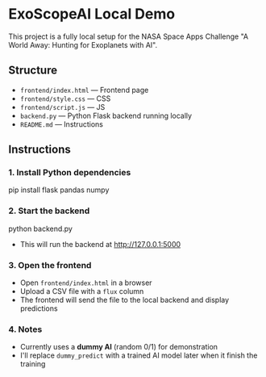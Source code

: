 # ExoScopeAI Local Demo

This project is a fully local setup for the NASA Space Apps Challenge "A World Away: Hunting for Exoplanets with AI".

## Structure
- `frontend/index.html` — Frontend page
- `frontend/style.css` — CSS
- `frontend/script.js` — JS
- `backend.py` — Python Flask backend running locally
- `README.md` — Instructions

## Instructions

### 1. Install Python dependencies
pip install flask pandas numpy

### 2. Start the backend
python backend.py
- This will run the backend at http://127.0.0.1:5000

### 3. Open the frontend
- Open `frontend/index.html` in a browser
- Upload a CSV file with a `flux` column
- The frontend will send the file to the local backend and display predictions

### 4. Notes
- Currently uses a **dummy AI** (random 0/1) for demonstration
- I'll replace `dummy_predict` with a trained AI model later when it finish the training

